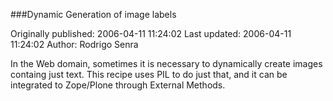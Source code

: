 ###Dynamic Generation of image labels

Originally published: 2006-04-11 11:24:02
Last updated: 2006-04-11 11:24:02
Author: Rodrigo Senra

In the Web domain, sometimes it is necessary to dynamically create images containg just text. This recipe uses PIL to do just that, and it can be integrated to Zope/Plone through External Methods.